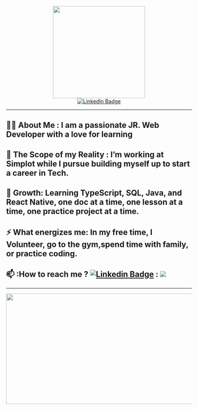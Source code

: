 <div id="header" align="center">
  <img src="https://media.giphy.com/media/QTfX9Ejfra3ZmNxh6B/giphy.gif" width="250"/>
  <div id="badges">
  <a href="www.linkedin.com/in/korey-hines-17b0a9263">
    <img src="https://img.shields.io/badge/LinkedIn-blue?style=for-the-badge&logo=linkedin&logoColor=white" alt="LinkedIn Badge"/>
  </a>
</div>
<img src="https://komarev.com/ghpvc/?username=devkthines&style=flat-square&color=blue" alt=""/>
</div>

---

## 👨‍💻 About Me : I am a passionate JR. Web Developer with a love for learning
## 🔭 The Scope of my Reality : I’m working at Simplot while I pursue building myself up to start a career in Tech.

## 🌱 Growth: Learning TypeScript, SQL, Java, and React Native, one doc at a time, one lesson at a time, one practice project at a time.

## ⚡ What energizes me: In my free time, I Volunteer, go to the gym,spend time with family, or practice coding.
## 📫 :How to reach me ? [![Linkedin Badge](https://img.shields.io/badge/-kakbar-blue?style=flat&logo=Linkedin&logoColor=white)](your-linkedin-url) : <a href="mailto:dev.kthines@gmai.com"><img src="https://img.shields.io/badge/Gmail-D14836?style=for-the-badge&logo=gmail&logoColor=white"/></a>

---

<div align="center">
  <img src="https://media.giphy.com/media/SWoSkN6DxTszqIKEqv/giphy.gif" width="600" height="300"/>
</div>


<!--
**devkthines/devkthines** is a ✨ _special_ ✨ repository because its `README.md` (this file) appears on your GitHub profile.

Here are some ideas to get you started:

- 🔭 I’m currently working on ...
- 🌱 I’m currently learning ...
- 👯 I’m looking to collaborate on ...
- 🤔 I’m looking for help with ...
- 💬 Ask me about ...
- 📫 How to reach me: ...
- 😄 Pronouns: ...
- ⚡ Fun fact: ...
-->
